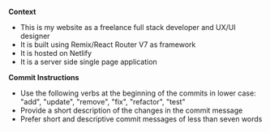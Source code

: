 **Context**

- This is my website as a freelance full stack developer and UX/UI designer
- It is built using Remix/React Router V7 as framework
- It is hosted on Netlify
- It is a server side single page application

**Commit Instructions**

- Use the following verbs at the beginning of the commits in lower case: "add", "update", "remove", "fix", "refactor", "test"
- Provide a short description of the changes in the commit message
- Prefer short and descriptive commit messages of less than seven words
